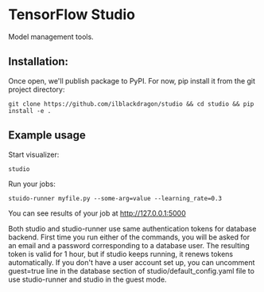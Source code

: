 # TensorFlow Studio

Model management tools.

## Installation:
Once open, we'll publish package to PyPI. For now, pip install it from the git project directory:

    git clone https://github.com/ilblackdragon/studio && cd studio && pip install -e . 

## Example usage

Start visualizer:

    studio 

Run your jobs:

    stuido-runner myfile.py --some-arg=value --learning_rate=0.3

You can see results of your job at http://127.0.0.1:5000

Both studio and studio-runner use same authentication tokens for database backend. First time you run either of the commands,
you will be asked for an email and a password corresponding to a database user. The resulting token is valid for 1 hour, 
but if studio keeps running, it renews tokens automatically. 
If you don't have a user account set up, you can uncomment guest=true line in the database section of studio/default_config.yaml file
to use studio-runner and studio in the guest mode.  


